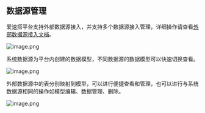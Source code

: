 ## 数据源管理

爱速搭平台支持外部数据源接入，并支持多个数据源接入管理，详细操作请查看[外部数据源接入文档](https://cloud.baidu.com/doc/ISUDA/s/nkj1h6fwk)。

![image.png](https://bce.bdstatic.com/doc/bce-doc/ISUDA/image_ff06d3a.png)

系统数据源为平台内创建的数据模型，不同数据源的数据模型可以快速切换查看。

![image.png](https://bce.bdstatic.com/doc/bce-doc/ISUDA/image_48ed8b8.png)

外部数据源中的表分别映射到模型，可以进行便捷查看和管理，也可以进行与系统数据源相同的操作如模型编辑、数据管理、删除。

![image.png](https://bce.bdstatic.com/doc/bce-doc/ISUDA/image_1c5a2d9.png)
